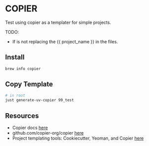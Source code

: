 # COPIER

Test using copier as a templater for simple projects.  

TODO:

* If is not replacing the {{ project_name }} in the files.

## Install

```sh
brew info copier 
```

## Copy Template

```sh
# in root
just generate-uv-copier 99_test
```

## Resources

* Copier docs [here](https://copier.readthedocs.io/en/stable/)
* github.com/copier-org/copier [here](https://github.com/copier-org/copier)
* Project templating tools: Cookiecutter, Yeoman, and Copier [here](https://www.cookiecutter.io/article-post/cookiecutter-alternatives)

